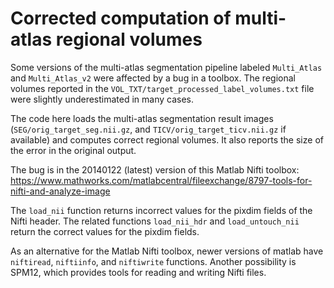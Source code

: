 # Corrected computation of multi-atlas regional volumes

Some versions of the multi-atlas segmentation pipeline labeled `Multi_Atlas` and `Multi_Atlas_v2` were affected by a bug in a toolbox. The regional volumes reported in the `VOL_TXT/target_processed_label_volumes.txt` file were slightly underestimated in many cases.

The code here loads the multi-atlas segmentation result images (`SEG/orig_target_seg.nii.gz`, and `TICV/orig_target_ticv.nii.gz` if available) and computes correct regional volumes. It also reports the size of the error in the original output.

The bug is in the 20140122 (latest) version of this Matlab Nifti toolbox: https://www.mathworks.com/matlabcentral/fileexchange/8797-tools-for-nifti-and-analyze-image

The `load_nii` function returns incorrect values for the pixdim fields of the Nifti header. The related functions `load_nii_hdr` and `load_untouch_nii` return the correct values for the pixdim fields.

As an alternative for the Matlab Nifti toolbox, newer versions of matlab have `niftiread`, `niftiinfo`, and `niftiwrite` functions. Another possibility is SPM12, which provides tools for reading and writing Nifti files.
